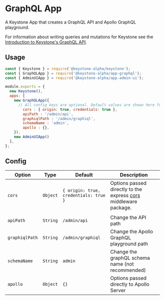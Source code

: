 <!--[meta]
section: api
subSection: apps
title: GraphQL API
draft: true
[meta]-->

# GraphQL App

A Keystone App that creates a GraphQL API and Apollo GraphQL playground.

For information about writing queries and mutations for Keystone see the [Introduction to Keystone's GraphQL API](https://v5.keystonejs.com/guides/intro-to-graphql).

## Usage

```javascript
const { Keystone } = require('@keystone-alpha/keystone');
const { GraphQLApp } = require('@keystone-alpha/app-graphql');
const { AdminUIApp } = require('@keystone-alpha/app-admin-ui');

module.exports = {
  new Keystone(),
  apps: [
    new GraphQLApp({
      // All config keys are optional. Default values are shown here for completeness.
        cors : { origin: true, credentials: true },
        apiPath : '/admin/api',
        graphiqlPath : '/admin/graphiql',
        schemaName : 'admin',
        apollo : {},
    }),
    new AdminUIApp()
  ],
};
```

## Config

| Option         | Type     | Default                               | Description                                                                                          |
| -------------- | -------- | ------------------------------------- | ---------------------------------------------------------------------------------------------------- |
| `cors`         | `Object` | `{ origin: true, credentials: true }` | Options passed directly to the express [cors](https://github.com/expressjs/cors) middleware package. |
|  |
| `apiPath`      | `String` | `/admin/api`                          | Change the API path                                                                                  |
| `graphiqlPath` | `String` | `/admin/graphiql`                     | Change the Apollo GraphQL playground path                                                            |
| `schemaName`   | `String` | `admin`                               | Change the graphQL schema name (not recommended)                                                     |
| `apollo`       | `Object` | `{}`                                  | Options passed directly to Apollo Server                                                             |
